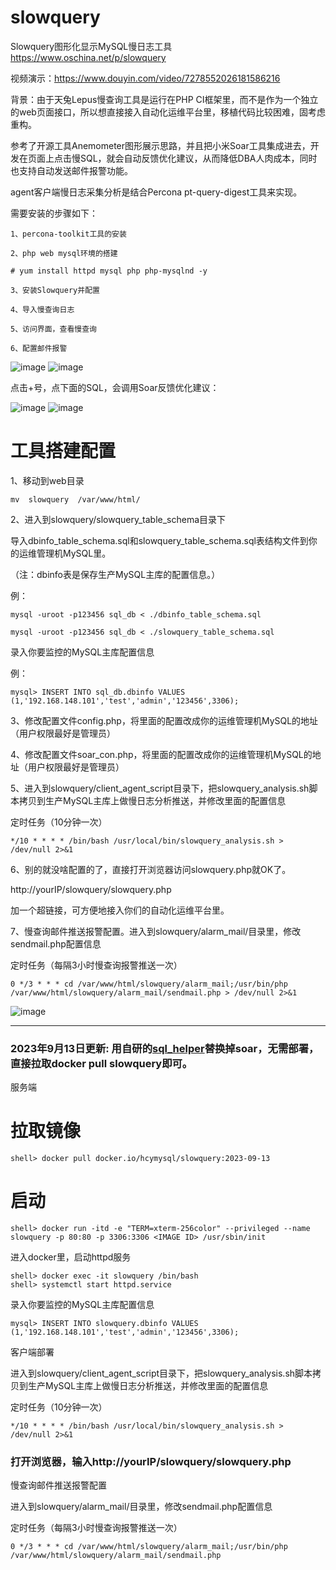 # slowquery
Slowquery图形化显示MySQL慢日志工具       https://www.oschina.net/p/slowquery

视频演示：https://www.douyin.com/video/7278552026181586216

背景：由于天兔Lepus慢查询工具是运行在PHP CI框架里，而不是作为一个独立的web页面接口，所以想直接接入自动化运维平台里，移植代码比较困难，固考虑重构。

参考了开源工具Anemometer图形展示思路，并且把小米Soar工具集成进去，开发在页面上点击慢SQL，就会自动反馈优化建议，从而降低DBA人肉成本，同时也支持自动发送邮件报警功能。

agent客户端慢日志采集分析是结合Percona pt-query-digest工具来实现。

需要安装的步骤如下：

    1、percona-toolkit工具的安装
    
    2、php web mysql环境的搭建
    
    # yum install httpd mysql php php-mysqlnd -y
    
    3、安装Slowquery并配置
    
    4、导入慢查询日志
    
    5、访问界面，查看慢查询
    
    6、配置邮件报警
    
![image](https://dbaplus.cn/uploadfile/2019/0320/20190320101709165.jpg)
![image](https://dbaplus.cn/uploadfile/2019/0320/20190320101724428.jpg)

点击+号，点下面的SQL，会调用Soar反馈优化建议：

![image](https://dbaplus.cn/uploadfile/2019/0320/20190320101739345.png)
![image](https://dbaplus.cn/uploadfile/2019/0320/20190320101808544.jpg)

# 工具搭建配置

1、移动到web目录

    mv  slowquery  /var/www/html/

2、进入到slowquery/slowquery_table_schema目录下

导入dbinfo_table_schema.sql和slowquery_table_schema.sql表结构文件到你的运维管理机MySQL里。

（注：dbinfo表是保存生产MySQL主库的配置信息。）

例：

    mysql -uroot -p123456 sql_db < ./dbinfo_table_schema.sql

    mysql -uroot -p123456 sql_db < ./slowquery_table_schema.sql 

录入你要监控的MySQL主库配置信息

例：

    mysql> INSERT INTO sql_db.dbinfo VALUES (1,'192.168.148.101','test','admin','123456',3306);

3、修改配置文件config.php，将里面的配置改成你的运维管理机MySQL的地址（用户权限最好是管理员）

4、修改配置文件soar_con.php，将里面的配置改成你的运维管理机MySQL的地址（用户权限最好是管理员）

5、进入到slowquery/client_agent_script目录下，把slowquery_analysis.sh脚本拷贝到生产MySQL主库上做慢日志分析推送，并修改里面的配置信息

定时任务（10分钟一次）

    */10 * * * * /bin/bash /usr/local/bin/slowquery_analysis.sh > /dev/null 2>&1

6、别的就没啥配置的了，直接打开浏览器访问slowquery.php就OK了。

http://yourIP/slowquery/slowquery.php

加一个超链接，可方便地接入你们的自动化运维平台里。

7、慢查询邮件推送报警配置。进入到slowquery/alarm_mail/目录里，修改sendmail.php配置信息

定时任务（每隔3小时慢查询报警推送一次）

    0 */3 * * * cd /var/www/html/slowquery/alarm_mail;/usr/bin/php  /var/www/html/slowquery/alarm_mail/sendmail.php > /dev/null 2>&1

![image](https://dbaplus.cn/uploadfile/2019/0320/20190320101826150.jpg)

-------------------------------------------
### 2023年9月13日更新: 用自研的[sql_helper](https://github.com/hcymysql/sql_helper/tree/sql_helper_1.1)替换掉soar，无需部署，直接拉取docker pull slowquery即可。

服务端
# 拉取镜像
```
shell> docker pull docker.io/hcymysql/slowquery:2023-09-13
```
# 启动
```
shell> docker run -itd -e "TERM=xterm-256color" --privileged --name slowquery -p 80:80 -p 3306:3306 <IMAGE ID> /usr/sbin/init
```

进入docker里，启动httpd服务
```
shell> docker exec -it slowquery /bin/bash
shell> systemctl start httpd.service 
```

录入你要监控的MySQL主库配置信息

```mysql> INSERT INTO slowquery.dbinfo VALUES (1,'192.168.148.101','test','admin','123456',3306);```

客户端部署

进入到slowquery/client_agent_script目录下，把slowquery_analysis.sh脚本拷贝到生产MySQL主库上做慢日志分析推送，并修改里面的配置信息

定时任务（10分钟一次）

```*/10 * * * * /bin/bash /usr/local/bin/slowquery_analysis.sh > /dev/null 2>&1```

### 打开浏览器，输入http://yourIP/slowquery/slowquery.php

慢查询邮件推送报警配置

进入到slowquery/alarm_mail/目录里，修改sendmail.php配置信息

定时任务（每隔3小时慢查询报警推送一次）

```0 */3 * * * cd /var/www/html/slowquery/alarm_mail;/usr/bin/php  /var/www/html/slowquery/alarm_mail/sendmail.php```

​
